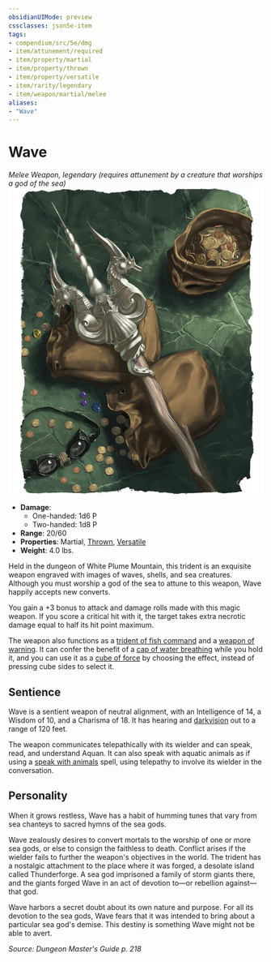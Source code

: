 ```yaml
---
obsidianUIMode: preview
cssclasses: json5e-item
tags:
- compendium/src/5e/dmg
- item/attunement/required
- item/property/martial
- item/property/thrown
- item/property/versatile
- item/rarity/legendary
- item/weapon/martial/melee
aliases: 
- "Wave"
---
```

# Wave
*Melee Weapon, legendary (requires attunement by a creature that worships a god of the sea)*  
![](https://raw.githubusercontent.com/5etools-mirror-2/5etools-img/main/items/DMG/Wave.webp#right)  

- **Damage**:
  - One-handed: 1d6 P
  - Two-handed: 1d8 P
- **Range**: 20/60
- **Properties**: Martial, [Thrown](item-properties.md#Thrown), [Versatile](item-properties.md#Versatile)
- **Weight**: 4.0 lbs.

Held in the dungeon of White Plume Mountain, this trident is an exquisite weapon engraved with images of waves, shells, and sea creatures. Although you must worship a god of the sea to attune to this weapon, Wave happily accepts new converts.

You gain a +3 bonus to attack and damage rolls made with this magic weapon. If you score a critical hit with it, the target takes extra necrotic damage equal to half its hit point maximum.

The weapon also functions as a [trident of fish command](trident-of-fish-command.md) and a [weapon of warning](weapon-of-warning.md). It can confer the benefit of a [cap of water breathing](cap-of-water-breathing.md) while you hold it, and you can use it as a [cube of force](cube-of-force.md) by choosing the effect, instead of pressing cube sides to select it.

## Sentience

Wave is a sentient weapon of neutral alignment, with an Intelligence of 14, a Wisdom of 10, and a Charisma of 18. It has hearing and [darkvision](senses.md#darkvision) out to a range of 120 feet.

The weapon communicates telepathically with its wielder and can speak, read, and understand Aquan. It can also speak with aquatic animals as if using a [speak with animals](speak-with-animals.md) spell, using telepathy to involve its wielder in the conversation.

## Personality

When it grows restless, Wave has a habit of humming tunes that vary from sea chanteys to sacred hymns of the sea gods.

Wave zealously desires to convert mortals to the worship of one or more sea gods, or else to consign the faithless to death. Conflict arises if the wielder fails to further the weapon's objectives in the world. The trident has a nostalgic attachment to the place where it was forged, a desolate island called Thunderforge. A sea god imprisoned a family of storm giants there, and the giants forged Wave in an act of devotion to—or rebellion against—that god.

Wave harbors a secret doubt about its own nature and purpose. For all its devotion to the sea gods, Wave fears that it was intended to bring about a particular sea god's demise. This destiny is something Wave might not be able to avert.

*Source: Dungeon Master's Guide p. 218*